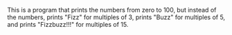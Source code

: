 This is a program that prints the numbers from zero to 100, but instead of the numbers, prints "Fizz" for multiples of 3, prints "Buzz" for multiples of 5, and prints "Fizzbuzz!!!" for multiples of 15.